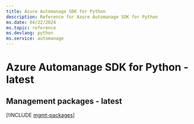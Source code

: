 ```yaml
---
title: Azure Automanage SDK for Python
description: Reference for Azure Automanage SDK for Python
ms.date: 04/22/2024
ms.topic: reference
ms.devlang: python
ms.service: automanage
---
```

# Azure Automanage SDK for Python - latest

## Management packages - latest
[!INCLUDE [mgmt-packages](automanage-mgmt-index.md)]